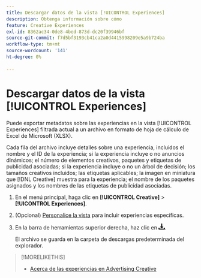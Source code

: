 ```yaml
---
title: Descargar datos de la vista [!UICONTROL Experiences]
description: Obtenga información sobre cómo
feature: Creative Experiences
exl-id: 8362ac34-0de8-4bed-873d-dc20f39946bf
source-git-commit: f7d5bf3193cb41ca2a0d4415998209e5a9b724ba
workflow-type: tm+mt
source-wordcount: '141'
ht-degree: 0%

---
```


# Descargar datos de la vista [!UICONTROL Experiences]

Puede exportar metadatos sobre las experiencias en la vista [!UICONTROL Experiences] filtrada actual a un archivo en formato de hoja de cálculo de Excel de Microsoft (XLSX).

Cada fila del archivo incluye detalles sobre una experiencia, incluidos el nombre y el ID de la experiencia; si la experiencia incluye o no anuncios dinámicos; el número de elementos creativos, paquetes y etiquetas de publicidad asociadas; si la experiencia incluye o no un árbol de decisión; los tamaños creativos incluidos; las etiquetas aplicables; la imagen en miniatura que [!DNL Creative] muestra para la experiencia; el nombre de los paquetes asignados y los nombres de las etiquetas de publicidad asociadas.

1. En el menú principal, haga clic en **[!UICONTROL Creative]** > **[!UICONTROL Experiences]**.

1. (Opcional) [Personalice la vista](/help/creative/introduction/customize-data-views.md) para incluir experiencias específicas.

1. En la barra de herramientas superior derecha, haz clic en ![Descargar](/help/creative/assets/download.png "Descargar").

   El archivo se guarda en la carpeta de descargas predeterminada del explorador.

>[!MORELIKETHIS]
>* [Acerca de las experiencias en Advertising Creative](/help/creative/experiences/experience-about.md)

